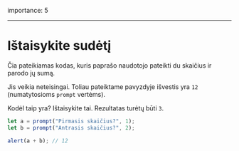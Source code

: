 importance: 5

---

# Ištaisykite sudėtį

Čia pateikiamas kodas, kuris paprašo naudotojo pateikti du skaičius ir parodo jų sumą.

Jis veikia neteisingai. Toliau pateiktame pavyzdyje išvestis yra `12` (numatytosioms `prompt` vertėms).

Kodėl taip yra? Ištaisykite tai. Rezultatas turėtų būti `3`.

```js run
let a = prompt("Pirmasis skaičius?", 1);
let b = prompt("Antrasis skaičius?", 2);

alert(a + b); // 12
```

